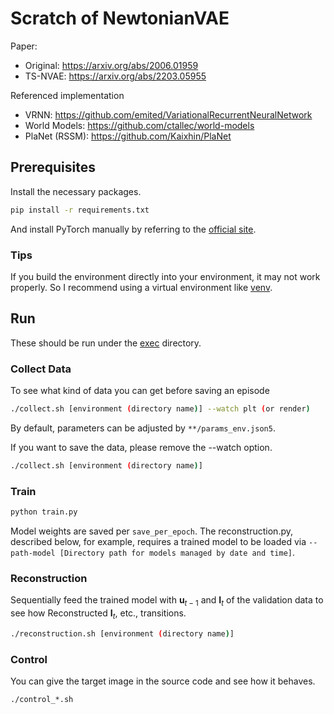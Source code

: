 # Scratch of NewtonianVAE

Paper:
- Original: https://arxiv.org/abs/2006.01959
- TS-NVAE: https://arxiv.org/abs/2203.05955

Referenced implementation
- VRNN: https://github.com/emited/VariationalRecurrentNeuralNetwork
- World Models: https://github.com/ctallec/world-models
- PlaNet (RSSM): https://github.com/Kaixhin/PlaNet


## Prerequisites
Install the necessary packages.
```bash
pip install -r requirements.txt
```

And install PyTorch manually by referring to the [official site](https://pytorch.org/).


### Tips
If you build the environment directly into your environment, it may not work properly. So I recommend using a virtual environment like [venv](https://docs.python.org/3/library/venv.html).


## Run
These should be run under the [exec](exec) directory.


### Collect Data
To see what kind of data you can get before saving an episode
```bash
./collect.sh [environment (directory name)] --watch plt (or render)
```
By default, parameters can be adjusted by ``**/params_env.json5``.

If you want to save the data, please remove the --watch option.
```bash
./collect.sh [environment (directory name)]
```


### Train
```bash
python train.py
```
Model weights are saved per ``save_per_epoch``.
The reconstruction.py, described below, for example, requires a trained model to be loaded via ``--path-model [Directory path for models managed by date and time]``. 


### Reconstruction
Sequentially feed the trained model with $\mathbf{u}_{t-1}$ and $\mathbf{I}_t$ of the validation data to see how Reconstructed $\mathbf{I}_t$, etc., transitions.
```bash
./reconstruction.sh [environment (directory name)]
```


### Control
You can give the target image in the source code and see how it behaves.
```bash
./control_*.sh
```
